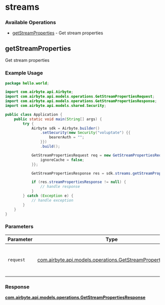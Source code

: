 # streams

### Available Operations

* [getStreamProperties](#getstreamproperties) - Get stream properties

## getStreamProperties

Get stream properties

### Example Usage

```java
package hello.world;

import com.airbyte.api.Airbyte;
import com.airbyte.api.models.operations.GetStreamPropertiesRequest;
import com.airbyte.api.models.operations.GetStreamPropertiesResponse;
import com.airbyte.api.models.shared.Security;

public class Application {
    public static void main(String[] args) {
        try {
            Airbyte sdk = Airbyte.builder()
                .setSecurity(new Security("voluptate") {{
                    bearerAuth = "";
                }})
                .build();

            GetStreamPropertiesRequest req = new GetStreamPropertiesRequest("ipsa", "minima") {{
                ignoreCache = false;
            }};            

            GetStreamPropertiesResponse res = sdk.streams.getStreamProperties(req);

            if (res.streamPropertiesResponse != null) {
                // handle response
            }
        } catch (Exception e) {
            // handle exception
        }
    }
}
```

### Parameters

| Parameter                                                                                                             | Type                                                                                                                  | Required                                                                                                              | Description                                                                                                           |
| --------------------------------------------------------------------------------------------------------------------- | --------------------------------------------------------------------------------------------------------------------- | --------------------------------------------------------------------------------------------------------------------- | --------------------------------------------------------------------------------------------------------------------- |
| `request`                                                                                                             | [com.airbyte.api.models.operations.GetStreamPropertiesRequest](../../models/operations/GetStreamPropertiesRequest.md) | :heavy_check_mark:                                                                                                    | The request object to use for the request.                                                                            |


### Response

**[com.airbyte.api.models.operations.GetStreamPropertiesResponse](../../models/operations/GetStreamPropertiesResponse.md)**

